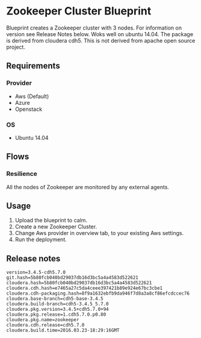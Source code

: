 Zookeeper Cluster Blueprint
============================
Blueprint creates a Zookeeper cluster with 3 nodes. For information on version see Release Notes below. Woks well on ubuntu 14.04.
The package is derived from cloudera cdh5. This is not derived from apache open source project.

Requirements
------------
### Provider
- Aws (Default)
- Azure
- Openstack


### OS
- Ubuntu 14.04


Flows
-------
### Resilience 
All the nodes of Zookeeper are monitored by any external agents.
	
Usage
-----
1. Upload the blueprint to calm.
2. Create a new Zookeeper Cluster.
3. Change Aws provider in overview tab, to your existing Aws settings.
4. Run the deployment.


Release notes 
--------------

```
version=3.4.5-cdh5.7.0
git.hash=5b80fcb040bd29037db16d3bc5a4a4583d522621
cloudera.hash=5b80fcb040bd29037db16d3bc5a4a4583d522621
cloudera.cdh.hash=e7465a27c5da4ceee397421b89e924e67bc3cbe1
cloudera.cdh-packaging.hash=8f9a1632ebfb9da946f7d8a3a8cf86efcdccec76
cloudera.base-branch=cdh5-base-3.4.5
cloudera.build-branch=cdh5-3.4.5_5.7.0
cloudera.pkg.version=3.4.5+cdh5.7.0+94
cloudera.pkg.release=1.cdh5.7.0.p0.80
cloudera.pkg.name=zookeeper
cloudera.cdh.release=cdh5.7.0
cloudera.build.time=2016.03.23-18:29:16GMT
```